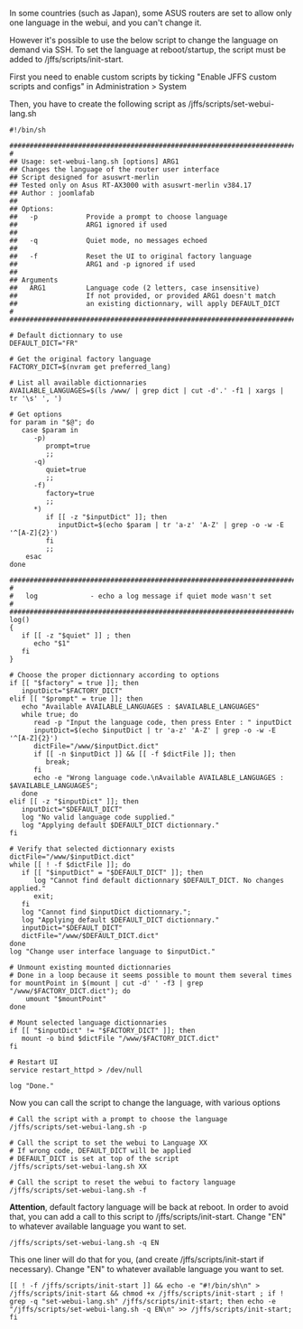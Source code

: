 In some countries (such as Japan), some ASUS routers are set to allow only one language in the webui, and you can't change it. 

However it's possible to use the below script to change the language on demand via SSH. To set the language at reboot/startup, the script must be added to /jffs/scripts/init-start.

First you need to enable custom scripts by ticking "Enable JFFS custom scripts and configs" in Administration > System

Then, you have to create the following script as /jffs/scripts/set-webui-lang.sh

```
#!/bin/sh

############################################################################
#
## Usage: set-webui-lang.sh [options] ARG1
## Changes the language of the router user interface 
## Script designed for asuswrt-merlin 
## Tested only on Asus RT-AX3000 with asuswrt-merlin v384.17
## Author : joomlafab
## 
## Options:
##   -p            Provide a prompt to choose language
##                 ARG1 ignored if used
##
##   -q            Quiet mode, no messages echoed
##
##   -f            Reset the UI to original factory language
##                 ARG1 and -p ignored if used
##
## Arguments
##   ARG1          Language code (2 letters, case insensitive)
##                 If not provided, or provided ARG1 doesn't match
##                 an existing dictionnary, will apply DEFAULT_DICT
#
############################################################################

# Default dictionnary to use 
DEFAULT_DICT="FR"

# Get the original factory language
FACTORY_DICT=$(nvram get preferred_lang)

# List all available dictionnaries
AVAILABLE_LANGUAGES=$(ls /www/ | grep dict | cut -d'.' -f1 | xargs | tr '\s' ', ')

# Get options
for param in "$@"; do 
   case $param in
      -p)
         prompt=true
         ;;
      -q)
	     quiet=true
		 ;;
      -f)
         factory=true
         ;;
      *)
		 if [[ -z "$inputDict" ]]; then
		    inputDict=$(echo $param | tr 'a-z' 'A-Z' | grep -o -w -E '^[A-Z]{2}')
         fi
		 ;;
	esac	 
done

############################################################################
#
#   log             - echo a log message if quiet mode wasn't set
#
############################################################################
log()
{
   if [[ -z "$quiet" ]] ; then
      echo "$1"
   fi
}

# Choose the proper dictionnary according to options
if [[ "$factory" = true ]]; then
   inputDict="$FACTORY_DICT"
elif [[ "$prompt" = true ]]; then
   echo "Available AVAILABLE_LANGUAGES : $AVAILABLE_LANGUAGES"
   while true; do
      read -p "Input the language code, then press Enter : " inputDict
      inputDict=$(echo $inputDict | tr 'a-z' 'A-Z' | grep -o -w -E '^[A-Z]{2}')
      dictFile="/www/$inputDict.dict"
      if [[ -n $inputDict ]] && [[ -f $dictFile ]]; then
         break;
      fi
      echo -e "Wrong language code.\nAvailable AVAILABLE_LANGUAGES : $AVAILABLE_LANGUAGES";
   done
elif [[ -z "$inputDict" ]]; then
   inputDict="$DEFAULT_DICT"
   log "No valid language code supplied."
   log "Applying default $DEFAULT_DICT dictionnary."
fi

# Verify that selected dictionnary exists
dictFile="/www/$inputDict.dict"
while [[ ! -f $dictFile ]]; do
   if [[ "$inputDict" = "$DEFAULT_DICT" ]]; then
      log "Cannot find default dictionnary $DEFAULT_DICT. No changes applied."
	  exit;
   fi
   log "Cannot find $inputDict dictionnary.";
   log "Applying default $DEFAULT_DICT dictionnary."
   inputDict="$DEFAULT_DICT"
   dictFile="/www/$DEFAULT_DICT.dict"
done
log "Change user interface language to $inputDict."

# Unmount existing mounted dictionnaries
# Done in a loop because it seems possible to mount them several times
for mountPoint in $(mount | cut -d' ' -f3 | grep "/www/$FACTORY_DICT.dict"); do
	umount "$mountPoint"
done

# Mount selected language dictionnaries
if [[ "$inputDict" != "$FACTORY_DICT" ]]; then
   mount -o bind $dictFile "/www/$FACTORY_DICT.dict"
fi

# Restart UI
service restart_httpd > /dev/null

log "Done."
```

Now you can call the script to change the language, with various options

```
# Call the script with a prompt to choose the language
/jffs/scripts/set-webui-lang.sh -p
```

```
# Call the script to set the webui to Language XX
# If wrong code, DEFAULT_DICT will be applied
# DEFAULT_DICT is set at top of the script
/jffs/scripts/set-webui-lang.sh XX
```

```
# Call the script to reset the webui to factory language
/jffs/scripts/set-webui-lang.sh -f
```

**Attention**, default factory language will be back at reboot. In order to avoid that, you can add a call to this script to /jffs/scripts/init-start. Change "EN" to whatever available language you want to set.

`/jffs/scripts/set-webui-lang.sh -q EN`

This one liner will do that for you, (and create /jffs/scripts/init-start if necessary). Change "EN" to whatever available language you want to set.

`[[ ! -f /jffs/scripts/init-start ]] && echo -e "#!/bin/sh\n" > /jffs/scripts/init-start && chmod +x /jffs/scripts/init-start ; if ! grep -q "set-webui-lang.sh" /jffs/scripts/init-start; then echo -e "/jffs/scripts/set-webui-lang.sh -q EN\n" >> /jffs/scripts/init-start; fi`